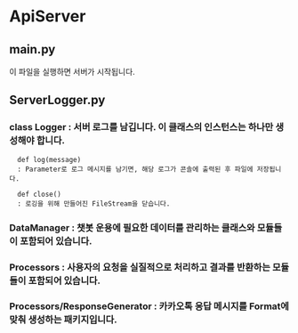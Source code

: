 # ApiServer
  
## main.py
   이 파일을 실행하면 서버가 시작됩니다.
  
## ServerLogger.py
### class Logger : 서버 로그를 남깁니다. 이 클래스의 인스턴스는 하나만 생성해야 합니다.
      def log(message)  
      : Parameter로 로그 메시지를 남기면, 해당 로그가 콘솔에 출력된 후 파일에 저장됩니다.

      def close()
      : 로깅을 위해 만들어진 FileStream을 닫습니다.

### DataManager : 챗봇 운용에 필요한 데이터를 관리하는 클래스와 모듈들이 포함되어 있습니다.
  
### Processors : 사용자의 요청을 실질적으로 처리하고 결과를 반환하는 모듈들이 포함되어 있습니다.

### Processors/ResponseGenerator : 카카오톡 응답 메시지를 Format에 맞춰 생성하는 패키지입니다.